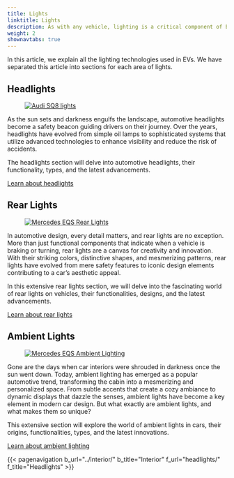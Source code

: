 ```yaml
---
title: Lights
linktitle: Lights
description: As with any vehicle, lighting is a critical component of EVs, and many manufacturers have equipped their EVs with advanced lighting technology.
weight: 2
shownavtabs: true
---
```

<!-- markdownlint-disable MD033 -->

In this article, we explain all the lighting technologies used in EVs. We have separated this article into sections for each area of lights.

## Headlights

<figure>
    <a href="headlights">
    <img src="https://media.evkx.net/multimedia/technology/lights/audisq8lights_st.jpg" alt="Audi SQ8 lights" title="Audi SQ8 lights" class="img-fluid">
    </a>
</figure>

As the sun sets and darkness engulfs the landscape, automotive headlights become a safety beacon guiding drivers on their journey. Over the years, headlights have evolved from simple oil lamps to sophisticated systems that utilize advanced technologies to enhance visibility and reduce the risk of accidents.

The headlights section will delve into automotive headlights, their functionality, types, and the latest advancements.

[Learn about headlights](headlights)

## Rear Lights

<figure>
    <a href="rearlights">
    <img src="https://media.evkx.net/multimedia/technology/lights/rearlights/eqsrearlights_st.jpg" alt="Mercedes EQS Rear Lights" title="Mercedes EQS Rear Lights" class="img-fluid">
    </a>
</figure>

In automotive design, every detail matters, and rear lights are no exception. More than just functional components that indicate when a vehicle is braking or turning, rear lights are a canvas for creativity and innovation. With their striking colors, distinctive shapes, and mesmerizing patterns, rear lights have evolved from mere safety features to iconic design elements contributing to a car’s aesthetic appeal.

In this extensive rear lights section, we will delve into the fascinating world of rear lights on vehicles, their functionalities, designs, and the latest advancements.

[Learn about rear lights](rearlights)

## Ambient Lights

<figure>
    <a href="ambientlighting">
    <img src="https://media.evkx.net/multimedia/technology/lights/ambientlighting/mercedeseqsambientlighting_1_st.jpg" alt="Mercedes EQS Ambient Lighting" title="Mercedes EQS Ambient Lighting" class="img-fluid">
    </a>
</figure>

Gone are the days when car interiors were shrouded in darkness once the sun went down. Today, ambient lighting has emerged as a popular automotive trend, transforming the cabin into a mesmerizing and personalized space. From subtle accents that create a cozy ambiance to dynamic displays that dazzle the senses, ambient lights have become a key element in modern car design. But what exactly are ambient lights, and what makes them so unique?

This extensive section will explore the world of ambient lights in cars, their origins, functionalities, types, and the latest innovations.

[Learn about ambient lighting](ambientlighting)

{{< pagenavigation b_url="../interior/" b_title="Interior" f_url="headlights/" f_title="Headlights" >}}